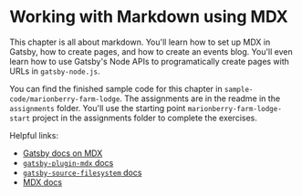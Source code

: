 # Working with Markdown using MDX
This chapter is all about markdown. You'll learn how to set up MDX in Gatsby, how to create pages, and how to create an events blog. You'll even learn how to use Gatsby's Node APIs to programatically create pages with URLs in `gatsby-node.js`.

You can find the finished sample code for this chapter in `sample-code/marionberry-farm-lodge`. The assignments are in the readme in the `assignments` folder. You'll use the starting point `marionberry-farm-lodge-start` project in the assignments folder to complete the exercises.

Helpful links:

- [Gatsby docs on MDX](https://www.gatsbyjs.org/docs/mdx/)
- [`gatsby-plugin-mdx` docs](https://www.gatsbyjs.org/packages/gatsby-plugin-mdx/)
- [`gatsby-source-filesystem` docs](https://www.gatsbyjs.org/packages/gatsby-source-filesystem/?=)
- [MDX docs](https://mdxjs.com/)